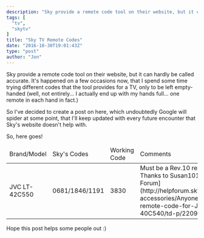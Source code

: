 ```yaml
---
description: "Sky provide a remote code tool on their website, but it can hardly be called accurate..."
tags: [
  "tv",
  "skytv"
]
title: "Sky TV Remote Codes"
date: "2016-10-30T19:01:43Z"
type: "post"
author: "Jon"
---
```


Sky provide a remote code tool on their website, but it can hardly be called accurate. It's happened on a few occasions now, that I spend some time trying different codes that the tool provides for a TV, only to be left empty-handed (well, not entirely... I actually end up with my hands full... one remote in each hand in fact.)

So I've decided to create a post on here, which undoubtedly Google will spider at some point, that I'll keep updated with every future encounter that Sky's website doesn't help with.

So, here goes!

<table>
  <thead>
    <tr>
      <td>Brand/Model</td>
      <td>Sky's Codes</td>
      <td>Working Code</td>
      <td>Comments</td>
    </tr>
  </thead>
  <tbody>
    <tr>
      <td>JVC LT-42C550</td>
      <td>0681/1846/1191</td>
      <td>3830</td>
      <td>
        Must be a Rev.10 remote<br />
        Thanks to Susan101 on the [Sky Help Forum](http://helpforum.sky.com/t5/Remotes-accessories/Anyone-have-a-Sky-remote-code-for-JVC-LT-40C540/td-p/2209563)
      </td>
    </tr>
  </tbody>
</table>

Hope this post helps some people out :)
